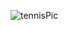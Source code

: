 ![tennisPic](https://user-images.githubusercontent.com/84729141/164457784-a9b2cbc5-f7fb-47e3-8e91-94df10618205.png)
